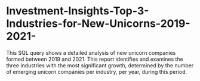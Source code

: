 # Investment-Insights-Top-3-Industries-for-New-Unicorns-2019-2021-
This SQL query shows a detailed analysis of new unicorn companies formed between 2019 and 2021. This report identifies and examines the three industries with the most significant growth, determined by the number of emerging unicorn companies per industry, per year, during this period.
